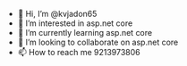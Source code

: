 - 👋 Hi, I’m @kvjadon65
- 👀 I’m interested in asp.net core
- 🌱 I’m currently learning asp.net core
- 💞️ I’m looking to collaborate on asp.net core
- 📫 How to reach me 9213973806

<!---
kvjadon65/kvjadon65 is a ✨ special ✨ repository because its `README.md` (this file) appears on your GitHub profile.
You can click the Preview link to take a look at your changes.
--->
